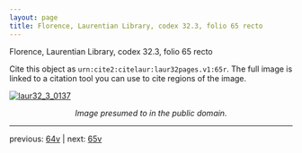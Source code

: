 ```yaml
---
layout: page
title: Florence, Laurentian Library, codex 32.3, folio 65 recto
---
```


Florence, Laurentian Library, codex 32.3, folio 65 recto

Cite this object as `urn:cite2:citelaur:laur32pages.v1:65r`.  The full image is linked to a citation tool you can use to cite regions of the image.

[![laur32_3_0137](http://www.homermultitext.org/iipsrv?IIIF=/project/homer/pyramidal/deepzoom/citelaur/laur32imgs/v1/laur32_3_0137.tif/full/800,/0/default.jpg)](http://www.homermultitext.org/ict2/?urn=urn:cite2:citelaur:laur32imgs.v1:laur32_3_0137) 

<p style="text-align: center; font-style: italic;">Image presumed to in the public domain.</p>

---

previous: [64v](../64v/) | next: [65v](../65v/)